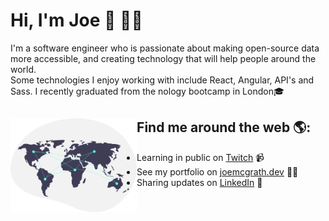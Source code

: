 # Hi, I'm Joe 👋 👨‍💻


I'm a software engineer who is passionate about making open-source data more accessible, and creating technology that will help people around the world. <br />
Some technologies I enjoy working with include React, Angular, API's and Sass. I recently graduated from the nology bootcamp in London🎓

## Find me around the web 🌎: <a href="https://github.com/sponsors/M0nica"><img align="left" height="150" padding="20" margin="20" src="https://raw.githubusercontent.com/jdmcgrath/jdmcgrath/44ee783a22836f0b1b653a725e0ab9c77e93afe6/world.svg"></a>
- Learning in public on <a href="https://www.twitch.tv/joebi1kenobi">Twitch</a> 📹
- See my portfolio on <a href="https://joemcgrath.dev/">joemcgrath.dev</a> ✍🏾
- Sharing updates on <a href="https://www.linkedin.com/in/joseph-daniel-mcgrath/">LinkedIn</a> 💼
